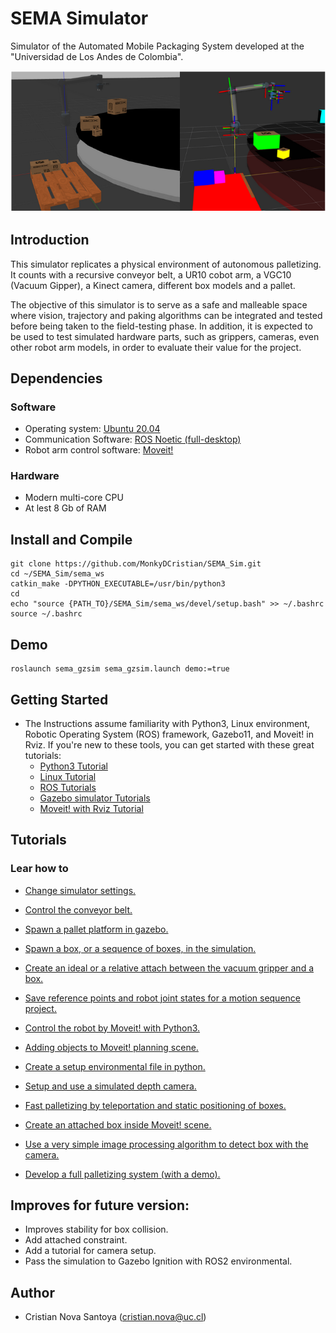 # SEMA Simulator
Simulator of the Automated Mobile Packaging System developed at the "Universidad de Los Andes de Colombia".

![Alt text](/imgs/gzsim_rviz_view.png)

## Introduction
This simulator replicates a physical environment of autonomous palletizing. It counts with a recursive conveyor belt, a UR10 cobot arm, a VGC10 (Vacuum Gipper), a Kinect camera, different box models and a pallet.

The objective of this simulator is to serve as a safe and malleable space where vision, trajectory and paking algorithms can be integrated and tested before being taken to the field-testing phase. In addition, it is expected to be used to test simulated hardware parts, such as grippers, cameras, even other robot arm models, in order to evaluate their value for the project.

## Dependencies
### Software 
* Operating system: [Ubuntu 20.04](https://releases.ubuntu.com/focal/)
* Communication Software: [ROS Noetic (full-desktop)](http://wiki.ros.org/noetic/Installation/Ubuntu)
* Robot arm control software: [Moveit!](https://ros-planning.github.io/moveit_tutorials/doc/getting_started/getting_started.html)
### Hardware
* Modern multi-core CPU
* At lest 8 Gb of RAM

## Install and Compile
```
git clone https://github.com/MonkyDCristian/SEMA_Sim.git
cd ~/SEMA_Sim/sema_ws
catkin_make -DPYTHON_EXECUTABLE=/usr/bin/python3
cd
echo "source {PATH_TO}/SEMA_Sim/sema_ws/devel/setup.bash" >> ~/.bashrc
source ~/.bashrc
```

## Demo 
```
roslaunch sema_gzsim sema_gzsim.launch demo:=true
```

## Getting Started
* The Instructions assume familiarity with Python3, Linux environment, Robotic Operating System (ROS) framework, Gazebo11, and Moveit! in Rviz. If you're new to these tools, you can get started with these great tutorials:
  * [Python3 Tutorial](https://app.theconstructsim.com/Course/58)
  * [Linux Tutorial](https://app.theconstructsim.com/Course/40)
  * [ROS Tutorials](http://wiki.ros.org/ROS/Tutorials)
  * [Gazebo simulator Tutorials](https://classic.gazebosim.org/tutorials?cat=get_started)
  * [Moveit! with Rviz Tutorial](https://ros-planning.github.io/moveit_tutorials/doc/quickstart_in_rviz/quickstart_in_rviz_tutorial.html)

## Tutorials
### Lear how  to
* [Change simulator settings.](https://github.com/MonkyDCristian/SEMA_Sim/blob/main/documentation/change_sim_cfg.md)

* [Control the conveyor belt.](https://github.com/MonkyDCristian/SEMA_Sim/blob/main/documentation/conveyor_belt%20_control.md)

* [Spawn a pallet platform in gazebo.](https://github.com/MonkyDCristian/SEMA_Sim/blob/main/documentation/pallet_spawner.md)

* [Spawn a box, or a sequence of boxes, in the simulation.]( https://github.com/MonkyDCristian/SEMA_Sim/blob/main/documentation/box_spawner.md)

* [Create an ideal or a relative attach between the vacuum gripper and a box.](https://github.com/MonkyDCristian/SEMA_Sim/blob/main/documentation/box_attacher.md)

* [Save reference points and robot joint states for a motion sequence project.](https://github.com/MonkyDCristian/SEMA_Sim/blob/main/documentation/save_robot_pose.md)

* [Control the robot by Moveit! with Python3.](https://github.com/MonkyDCristian/SEMA_Sim/blob/main/documentation/moveit.md)

* [Adding objects to Moveit! planning scene.]()

* [Create a setup environmental file in python.]()

* [Setup and use a simulated depth camera.]()

* [Fast palletizing by teleportation and static positioning of boxes.]()

* [Create an attached box inside Moveit! scene.]()

* [Use a very simple image processing algorithm to detect box with the camera.]()

* [Develop a full palletizing system (with a demo).]()

## Improves for future version:

* Improves stability for box collision.
* Add attached constraint.
* Add a tutorial for camera setup.
* Pass the simulation to Gazebo Ignition with ROS2 environmental.

## Author 

 * Cristian Nova Santoya (<cristian.nova@uc.cl>)
